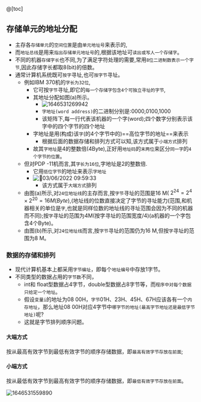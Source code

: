 @[toc]

## 存储单元的地址分配

* 主存各`存储单元`的`空间位置`是由`单元地址号`来表示的,
* 而`地址总线`是用来`指出存储单元地址号`的,根据该地址可`读出或写人一个存储字`。
* 不同的机器`存储字长`也不同,为了满足字符处理的需要,常用`8位二进制数表示一个字节`,因此存储字长都取8(bit)的倍数。
* 通常计算机系统既可`按字`寻址,也可`按字节`寻址。
  * 例如IBM 370机的`字长为32位`,
    * 它可按`字节`寻址,即它的`每一个存储字包含4个可独立寻址的字节`,
    * 其地址分配如图(a)所示。
      * ![1646531269942](https://img-blog.csdnimg.cn/img_convert/fc4e5205d63e079256968745080c2250.png)
      * `字地址(word address)`的二进制分别是:0000,0100,1000
      * 该矩阵下,每一行代表该机器的一个字(word);四个数字分别表示该字中的四个字节的四个地址
    * 字地址是用(构成)该`字`(的4个字节中的)==高位字节的地址==来表示
      * 根据后面的数据存储和排列方式可以知,该方式属于`小端方式`排列
    * 故其`字地址`是4的整数倍(4Byte),正好用`地址码`的`末两位`来区分`同一字`的`4个字节的位置`。
  * 但对PDP -11机而言,其`字长为16位`,字地址是2的整数倍.
    * 它用`低位字节`的地址来表示`字地址`
    * ![🥰03/06/2022 09:59:33](https://img-blog.csdnimg.cn/img_convert/da50c30da6db9decf74324274e05adb9.png)
      * 该方式属于`大端方式`排列
  * 由图(a)所示,对`24位地址线`的主存而言,按`字节`寻址的范围是16 M( $2^{24}=2^{4}\times 2^{20}=16M(Byte)$,(地址线的位数直接决定了字节的寻址能力(范围,和机器相关的单位是`字`,也就是同样位数的地址线的寻址范围会因为不同的机器而不同);按`字`寻址的范围为4M(按字寻址的范围宽度/4)(a机器的一个字包含4个Byte)。
  * 由图(b)所示,对`24位地址线`而言,按`字节`寻址的范围仍为16 M,但按`字`寻址的范围为8 M。

### 数据的存储和排列

* 现代计算机基本上都采用`字节编址`，即每个`地址编号`中存放1字节。
* 不同类型的数据占用的`字节数`不同，
  * int和 float型数据占4字节，double型数据占8字节等，而`程序中对每个数据只给定一个地址`。
  * 假设`变量i`的地址为08 00H，`字节`01H、23H、45H、67H应该各有一个`内存地址`，那么地址08 00H对应4字节中`哪字节的地址(最高字节地址还是最低字节地址)`呢?
  * 这就是字节排列顺序问题。

#### 大端方式

按从最高有效字节到最低有效字节的顺序存储数据，即`最高有效字节存放在前面`;

#### 小端方式

按从最低有效字节到最高有效字节的顺序存储数据，即`最低有效字节存放在前面`。

![1646531559890](https://img-blog.csdnimg.cn/img_convert/af26894a8b634f8cafe81bf417dbbb16.png)
